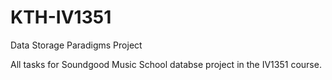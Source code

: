 # KTH-IV1351
Data Storage Paradigms Project

All tasks for Soundgood Music School databse project in the IV1351 course. 
